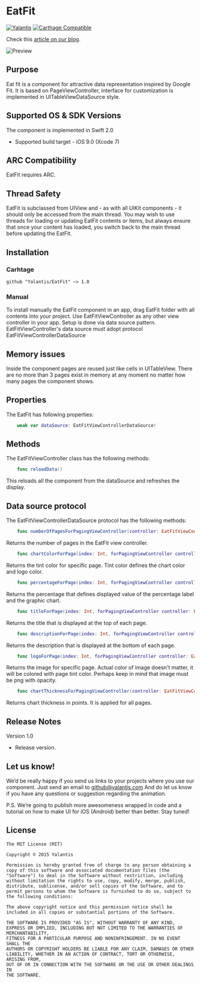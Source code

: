 # EatFit

[![Yalantis](https://raw.githubusercontent.com/Yalantis/PullToMakeSoup/master/PullToMakeSoupDemo/Resouces/badge_dark.png)](http://Yalantis.com/?utm_source=github)
[![Carthage Compatible](https://img.shields.io/badge/Carthage-compatible-4BC51D.svg?style=flat)](https://github.com/Carthage/Carthage)

Check this [article on our blog](https://yalantis.com/blog/eat-drink-track-how-we-created-eat-fit-animation-inspired-by-google-fit/). 

![Preview](https://yalantis.com/media/content/ckeditor/2015/09/30/charts-animation.gif)

## Purpose

Eat fit is a component for attractive data representation inspired by Google Fit. It is based on PageViewController, interface for customization is implemented in UITableViewDataSource style.

## Supported OS & SDK Versions

The component is implemented in Swift 2.0

* Supported build target - iOS 9.0 (Xcode 7)

## ARC Compatibility

EatFit requires ARC. 

## Thread Safety

EatFit is subclassed from UIView and - as with all UIKit components - it should only be accessed from the main thread. You may wish to use threads for loading or updating EatFit contents or items, but always ensure that once your content has loaded, you switch back to the main thread before updating the EatFit.

## Installation

### Carhtage

```ogdl
github "Yalantis/EatFit" ~> 1.0
```

### Manual

To install manually the EatFit component in an app, drag EatFit folder with all contents into your project. Use 
EatFitViewController as any other view controller in your app. Setup is done via data source pattern. EatFitViewController's data source must adopt protocol EatFitViewControllerDataSource

## Memory issues

Inside the component pages are reused just like cells in UITableView. There are no more than 3 pages exist in memory at any moment no matter how many pages the component shows.

## Properties

The EatFit has following properties:
```swift
	weak var dataSource: EatFitViewControllerDataSource!
```

## Methods

The EatFitViewController class has the following methods:
```swift
	func reloadData()
```
This reloads all the component from the dataSource and refreshes the display.

## Data source protocol

The EatFitViewControllerDataSource protocol has the following methods:
```swift
    func numberOfPagesForPagingViewController(controller: EatFitViewController) -> Int
```
Returns the number of pages in the EatFit view controller.
```swift
    func chartColorForPage(index: Int, forPagingViewController controller: EatFitViewController) -> UIColor
```
Returns the tint color for specific page. Tint color defines the chart color and logo color.
```swift
    func percentageForPage(index: Int, forPagingViewController controller: EatFitViewController) -> Int
```
Returns the percentage that defines displayed value of the percentage label and the graphic chart.
```swift
    func titleForPage(index: Int, forPagingViewController controller: EatFitViewController) -> String
```
Returns the title that is displayed at the top of each page.
```swift
    func descriptionForPage(index: Int, forPagingViewController controller: EatFitViewController) -> String
```
Returns the description that is displayed at the bottom of each page.
```swift
    func logoForPage(index: Int, forPagingViewController controller: EatFitViewController) -> UIImage
```
Returns the image for specific page. Actual color of image doesn't matter, it will be colored with page tint color. Perhaps keep in mind that image must be png with opacity.

```swift
    func chartThicknessForPagingViewController(controller: EatFitViewController) -> CGFloat
```
Returns chart thickness in points. It is applied for all pages.

## Release Notes

Version 1.0

- Release version.
 
## Let us know!

We’d be really happy if you send us links to your projects where you use our component. Just send an email to github@yalantis.com And do let us know if you have any questions or suggestion regarding the animation. 

P.S. We’re going to publish more awesomeness wrapped in code and a tutorial on how to make UI for iOS (Android) better than better. Stay tuned!

## License

    The MIT License (MIT)

    Copyright © 2015 Yalantis

    Permission is hereby granted free of charge to any person obtaining a copy of this software and associated documentation files (the "Software") to deal in the Software without restriction, including without limitation the rights to use, copy, modify, merge, publish, distribute, sublicense, and/or sell copies of the Software, and to permit persons to whom the Software is furnished to do so, subject to the following conditions:

    The above copyright notice and this permission notice shall be included in all copies or substantial portions of the Software.

    THE SOFTWARE IS PROVIDED "AS IS", WITHOUT WARRANTY OF ANY KIND, EXPRESS OR IMPLIED, INCLUDING BUT NOT LIMITED TO THE WARRANTIES OF MERCHANTABILITY,
    FITNESS FOR A PARTICULAR PURPOSE AND NONINFRINGEMENT. IN NO EVENT SHALL THE
    AUTHORS OR COPYRIGHT HOLDERS BE LIABLE FOR ANY CLAIM, DAMAGES OR OTHER
    LIABILITY, WHETHER IN AN ACTION OF CONTRACT, TORT OR OTHERWISE, ARISING FROM,
    OUT OF OR IN CONNECTION WITH THE SOFTWARE OR THE USE OR OTHER DEALINGS IN
    THE SOFTWARE.

